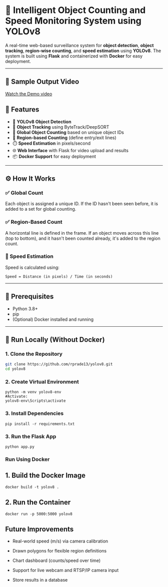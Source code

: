 # 🚦 Intelligent Object Counting and Speed Monitoring System using YOLOv8

A real-time web-based surveillance system for **object detection**, **object tracking**, **region-wise counting**, and **speed estimation** using **YOLOv8**. The system is built using **Flask** and containerized with **Docker** for easy deployment.

---
## 🎥 Sample Output Video
[Watch the Demo video](https://drive.google.com/file/d/1fDaA2xdCKDzefGRvRBOLKf2GRG_XzYIu/view?usp=sharing)

## 🎯 Features

- 🧠 **YOLOv8 Object Detection**
- 🎯 **Object Tracking** using ByteTrack/DeepSORT
- 🔄 **Global Object Counting** based on unique object IDs
- 📍 **Region-based Counting** (define entry/exit lines)
- ⏱️ **Speed Estimation** in pixels/second
- 🌐 **Web Interface** with Flask for video upload and results
- 📦 **Docker Support** for easy deployment

---

## ⚙️ How It Works

### ✅ Global Count
Each object is assigned a unique ID. If the ID hasn't been seen before, it is added to a set for global counting.

### ✅ Region-Based Count
A horizontal line is defined in the frame. If an object moves across this line (top to bottom), and it hasn't been counted already, it's added to the region count.

### 💨 Speed Estimation
Speed is calculated using:

```text
Speed = Distance (in pixels) / Time (in seconds)
```

---

## 🔧 Prerequisites

- Python 3.8+
- pip
- (Optional) Docker installed and running

---

## 🧪 Run Locally (Without Docker)

### 1. Clone the Repository

```bash
git clone https://github.com/rprade13/yolov8.git
cd yolov8
```

### 2. Create Virtual Environment
```
python -m venv yolov8-env
#Activate:
yolov8-env\Scripts\activate
```
### 3. Install Dependencies
```
pip install -r requirements.txt
```
### 3. Run the Flask App

```
python app.py
```

### Run Using Docker
## 1. Build the Docker Image
```
docker build -t yolov8 .
```
## 2. Run the Container
```
docker run -p 5000:5000 yolov8
```

## Future Improvements

  -  Real-world speed (m/s) via camera calibration

  -  Drawn polygons for flexible region definitions

  -  Chart dashboard (counts/speed over time)

  -  Support for live webcam and RTSP/IP camera input

  -  Store results in a database
